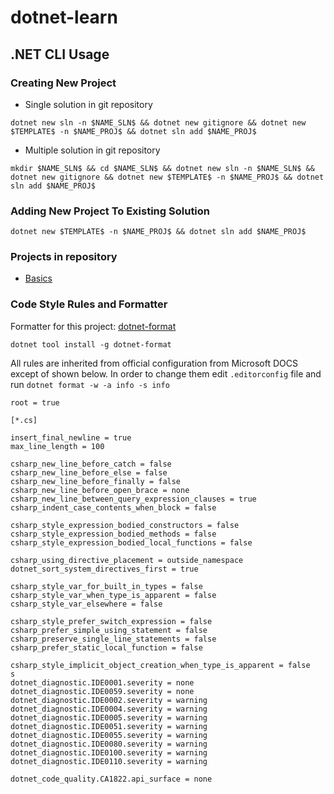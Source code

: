 # dotnet-learn

## .NET CLI Usage
### Creating New Project
* Single solution in git repository
```
dotnet new sln -n $NAME_SLN$ && dotnet new gitignore && dotnet new $TEMPLATE$ -n $NAME_PROJ$ && dotnet sln add $NAME_PROJ$
```
* Multiple solution in git repository
```
mkdir $NAME_SLN$ && cd $NAME_SLN$ && dotnet new sln -n $NAME_SLN$ && dotnet new gitignore && dotnet new $TEMPLATE$ -n $NAME_PROJ$ && dotnet sln add $NAME_PROJ$
```

### Adding New Project To Existing Solution  
```
dotnet new $TEMPLATE$ -n $NAME_PROJ$ && dotnet sln add $NAME_PROJ$
```

### Projects in repository
* [Basics](https://docs.microsoft.com/en-us/dotnet/csharp/)


### Code Style Rules and Formatter
Formatter for this project: [dotnet-format](https://github.com/dotnet/format)
```
dotnet tool install -g dotnet-format
```
All rules are inherited from official configuration from Microsoft DOCS except of shown below.
In order to change them edit `.editorconfig` file and run `dotnet format -w -a info -s info` 
```
root = true

[*.cs]

insert_final_newline = true
max_line_length = 100

csharp_new_line_before_catch = false
csharp_new_line_before_else = false
csharp_new_line_before_finally = false
csharp_new_line_before_open_brace = none
csharp_new_line_between_query_expression_clauses = true
csharp_indent_case_contents_when_block = false

csharp_style_expression_bodied_constructors = false
csharp_style_expression_bodied_methods = false
csharp_style_expression_bodied_local_functions = false

csharp_using_directive_placement = outside_namespace
dotnet_sort_system_directives_first = true

csharp_style_var_for_built_in_types = false
csharp_style_var_when_type_is_apparent = false
csharp_style_var_elsewhere = false

csharp_style_prefer_switch_expression = false
csharp_prefer_simple_using_statement = false
csharp_preserve_single_line_statements = false
csharp_prefer_static_local_function = false

csharp_style_implicit_object_creation_when_type_is_apparent = false
s
dotnet_diagnostic.IDE0001.severity = none
dotnet_diagnostic.IDE0059.severity = none
dotnet_diagnostic.IDE0002.severity = warning
dotnet_diagnostic.IDE0004.severity = warning
dotnet_diagnostic.IDE0005.severity = warning
dotnet_diagnostic.IDE0051.severity = warning
dotnet_diagnostic.IDE0055.severity = warning
dotnet_diagnostic.IDE0080.severity = warning
dotnet_diagnostic.IDE0100.severity = warning
dotnet_diagnostic.IDE0110.severity = warning

dotnet_code_quality.CA1822.api_surface = none
```
